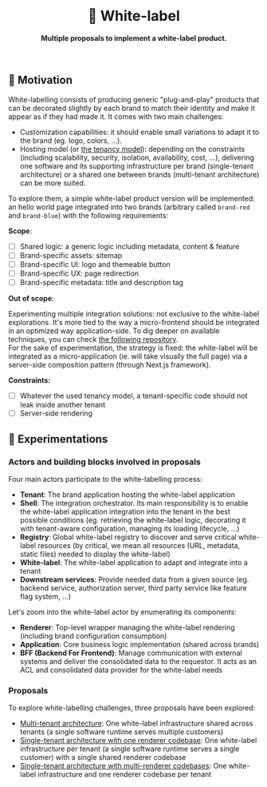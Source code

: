 <br>
<div align="center">
    <h1>🧪 White-label</h1>
    <strong>Multiple proposals to implement a white-label product.</strong>
</div>
<br>
<br>

## 🤔 Motivation

White-labelling consists of producing generic "plug-and-play" products that can be decorated slightly by each brand to match their identity and make it appear as if they had made it. It comes with two main challenges:

- Customization capabilities: it should enable small variations to adapt it to the brand (eg. logo, colors, ...).
- Hosting model (or [the tenancy model](https://blog.scaleway.com/saas-multi-tenant-vs-multi-instance-architectures/)): depending on the constraints (including scalability, security, isolation, availability, cost, ...), delivering one software and its supporting infrastructure per brand (single-tenant architecture) or a shared one between brands (multi-tenant architecture) can be more suited.

To explore them, a simple white-label product version will be implemented: an hello world page integrated into two brands (arbitrary called `brand-red` and `brand-blue`) with the following requirements:

**Scope**:

- [ ] Shared logic: a generic logic including metadata, content & feature
- [ ] Brand-specific assets: sitemap
- [ ] Brand-specific UI: logo and themeable button
- [ ] Brand-specific UX: page redirection
- [ ] Brand-specific metadata: title and description tag

**Out of scope**:

Experimenting multiple integration solutions: not exclusive to the white-label explorations. It's more tied to the way a micro-frontend should be integrated in an optimized way application-side. To dig deeper on available techniques, you can check [the following repository](https://github.com/adbayb/poc-micro-frontend).  
For the sake of experimentation, the strategy is fixed: the white-label will be integrated as a micro-application (ie. will take visually the full page) via a server-side composition pattern (through Next.js framework).

**Constraints:**

- [ ] Whatever the used tenancy model, a tenant-specific code should not leak inside another tenant
- [ ] Server-side rendering

## 🧪 Experimentations

### Actors and building blocks involved in proposals

Four main actors participate to the white-labelling process:

- **Tenant**: The brand application hosting the white-label application
- **Shell**: The integration orchestrator. Its main responsibility is to enable the white-label application integration into the tenant in the best possible conditions (eg. retrieving the white-label logic, decorating it with tenant-aware configuration, managing its loading lifecycle, ...)
- **Registry**: Global white-label registry to discover and serve critical white-label resources (by critical, we mean all resources (URL, metadata, static files) needed to display the white-label)
- **White-label**: The white-label application to adapt and integrate into a tenant
- **Downstream services**: Provide needed data from a given source (eg. backend service, authorization server, third party service like feature flag system, ...)

Let's zoom into the white-label actor by enumerating its components:

- **Renderer**: Top-level wrapper managing the white-label rendering (including brand configuration consumption)
- **Application**: Core business logic implementation (shared across brands)
- **BFF (Backend For Frontend)**: Manage communication with external systems and deliver the consolidated data to the requestor. It acts as an ACL and consolidated data provider for the white-label needs

### Proposals

To explore white-labelling challenges, three proposals have been explored:

- [Multi-tenant architecture](proposals/multi-tenant): One white-label infrastructure shared across tenants (a single software runtime serves multiple customers)
- [Single-tenant architecture with one renderer codebase](proposals/single-tenant-one-renderer): One white-label infrastructure per tenant (a single software runtime serves a single customer) with a single shared renderer codebase
- [Single-tenant architecture with multi-renderer codebases](proposals/single-tenant-separate-renderer): One white-label infrastructure and one renderer codebase per tenant
